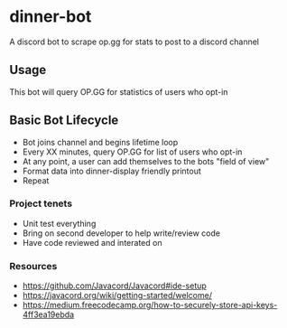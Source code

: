# dinner-bot
A discord bot to scrape op.gg for stats to post to a discord channel

## Usage
This bot will query OP.GG for statistics of users who opt-in

## Basic Bot Lifecycle
- Bot joins channel and begins lifetime loop
- Every XX minutes, query OP.GG for list of users who opt-in
- At any point, a user can add themselves to the bots "field of view"
- Format data into dinner-display friendly printout
- Repeat

### Project tenets
- Unit test everything
- Bring on second developer to help write/review code
- Have code reviewed and interated on


### Resources
 - https://github.com/Javacord/Javacord#ide-setup
 - https://javacord.org/wiki/getting-started/welcome/
 - https://medium.freecodecamp.org/how-to-securely-store-api-keys-4ff3ea19ebda
